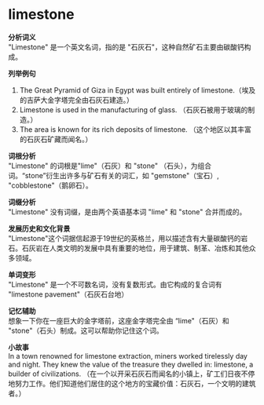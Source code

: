 # limestone

**分析词义**  
"Limestone" 是一个英文名词，指的是 "石灰石"，这种自然矿石主要由碳酸钙构成。

  

**列举例句**

  

1.  The Great Pyramid of Giza in Egypt was built entirely of limestone.（埃及的吉萨大金字塔完全由石灰石建造。）
2.  Limestone is used in the manufacturing of glass. （石灰石被用于玻璃的制造。）
3.  The area is known for its rich deposits of limestone. （这个地区以其丰富的石灰石矿藏而闻名。）

  

**词根分析**  
"Limestone" 的词根是"lime"（石灰）和 "stone" （石头），为组合词。“stone”衍生出许多与矿石有关的词汇，如 "gemstone"（宝石）, "cobblestone"（鹅卵石）。

  

**词缀分析**  
"Limestone" 没有词缀，是由两个英语基本词 "lime" 和 "stone" 合并而成的。

  

**发展历史和文化背景**  
"Limestone"这个词据信起源于19世纪的英格兰，用以描述含有大量碳酸钙的岩石。石灰岩在人类文明的发展中具有重要的地位，用于建筑、制革、冶炼和其他众多领域。

  

**单词变形**  
"Limestone" 是一个不可数名词，没有复数形式。由它构成的复合词有 "limestone pavement"（石灰石台地）

  

**记忆辅助**  
想象一下你在一座巨大的金字塔前，这座金字塔完全由 “lime"（石灰）和 "stone"（石头）制成。这可以帮助你记住这个词。

  

**小故事**  
In a town renowned for limestone extraction, miners worked tirelessly day and night. They knew the value of the treasure they dwelled in: limestone, a builder of civilizations. （在一个以开采石灰石而闻名的小镇上，矿工们日夜不停地努力工作。他们知道他们居住的这个地方的宝藏价值：石灰石，一个文明的建筑者。）
